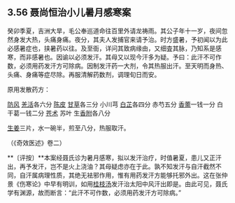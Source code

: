 ## 3.56 聂尚恒治小儿暑月感寒案

癸卯季夏，吉洲大旱，毛公奉巡道命往百里外请龙祷雨。其公子年十一岁，夜间忽然身发大热，头痛身痛。夜分，其夫人发捕官来请予治。时方盛暑，予初闻以为此必感暑症也，挟暑药以往。及至衙，详问其致病缘由，又细査其脉，乃知系是感寒，而非感暑也。因谕以必须发汗。其母又以现今汗多为疑。予曰：此汗不可作数，必须用药发汗方可除病。因制发汗药一大剂，令其热服出汗。至天明而身热、头痛、身痛等症尽除。再服清解药数剂，调理旬日而安。

原用发散药方：

[防风](https://www.gmzyjc.com/read/bc/bc01-1.1.5.0.0.md) [羌活](https://www.gmzyjc.com/read/bc/bc01-1.1.6.0.0.md)各六分 [陈皮](https://www.gmzyjc.com/read/bc/bc11-0.0.1.0.0.md) [甘草](https://www.gmzyjc.com/read/bc/bc17-0.1.8.0.0.md)各三分 小川芎 [白芷](https://www.gmzyjc.com/read/bc/bc01-1.1.7.0.0.md)各四分 赤芍五分 [香薷](https://www.gmzyjc.com/read/bc/bc01-1.1.12.0.0.md)一钱一分 白干葛一钱二分 [苍术](https://www.gmzyjc.com/read/bc/bc04-0.0.2.0.0.md) 苏叶 生[香附](https://www.gmzyjc.com/read/bc/bc11-0.0.4.0.0.md)各八分

[生姜](https://www.gmzyjc.com/read/bc/bc01-1.1.13.0.0.md)三片，水一碗半，煎至八分，热服取汗。

（《奇效医述》卷二）

**〔评按〕**本案经聂氏诊为暑月感寒，拟以发汗治疗，时值暑夏，患儿又正汗出，再予发汗，岂不是火上浇油？其母疑虑亦在于此。孰不知发汗与自汗截然不同，自汗属病理性质，其绝无袪邪作用，惟有用药发汗方能够托邪外出。这在张仲景《伤寒论》中早有明训，如用[桂枝汤](https://www.gmzyjc.com/read/fjx/fjx01-0.1.0.0.0.md)发汗治太阳中风汗出即是。由此可见，聂氏学有渊源，故而断言：“此汗不可作数，必须用药发汗方可除病。”
